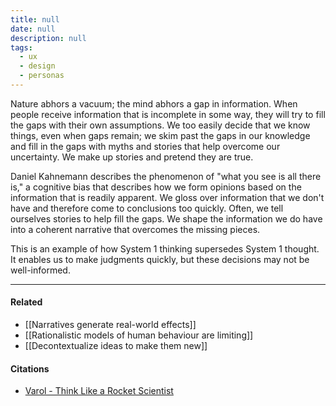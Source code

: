 ```yaml
---
title: null
date: null
description: null
tags:
  - ux
  - design
  - personas
---
```


Nature abhors a vacuum; the mind abhors a gap in information. When people receive information that is incomplete in some way, they will try to fill the gaps with their own assumptions. We too easily decide that we know things, even when gaps remain; we skim past the gaps in our knowledge and fill in the gaps with myths and stories that help overcome our uncertainty. We make up stories and pretend they are true.

Daniel Kahnemann describes the phenomenon of "what you see is all there is," a cognitive bias that describes how we form opinions based on the information that is readily apparent. We gloss over information that we don't have and therefore come to conclusions too quickly. Often, we tell ourselves stories to help fill the gaps. We shape the information we do have into a coherent narrative that overcomes the missing pieces.

This is an example of how System 1 thinking supersedes System 1 thought. It enables us to make judgments quickly, but these decisions may not be well-informed.

---

#### Related

-   [[Narratives generate real-world effects]]
-   [[Rationalistic models of human behaviour are limiting]]
-   [[Decontextualize ideas to make them new]]

#### Citations

-   [Varol - Think Like a Rocket Scientist](https://publish.obsidian.md/mobydiction/Varol+-+Think+Like+a+Rocket+Scientist)
